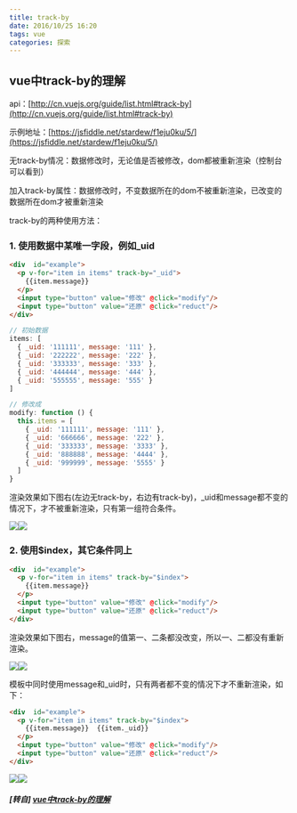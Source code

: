 ```yaml
---
title: track-by
date: 2016/10/25 16:20
tags: vue
categories: 探索
---
```


## vue中track-by的理解

api：[http://cn.vuejs.org/guide/list.html#track-by](http://cn.vuejs.org/guide/list.html#track-by)

示例地址：[https://jsfiddle.net/stardew/f1eju0ku/5/](https://jsfiddle.net/stardew/f1eju0ku/5/)

无track-by情况：数据修改时，无论值是否被修改，dom都被重新渲染（控制台可以看到）
 <!-- more -->
加入track-by属性：数据修改时，不变数据所在的dom不被重新渲染，已改变的数据所在dom才被重新渲染

track-by的两种使用方法：

### 1\. 使用数据中某唯一字段，例如_uid

```html
<div  id="example">
  <p v-for="item in items" track-by="_uid">
    {{item.message}}
  </p>
  <input type="button" value="修改" @click="modify"/>
  <input type="button" value="还原" @click="reduct"/>
</div>
```

```javascript
// 初始数据
items: [
  { _uid: '111111', message: '111' },
  { _uid: '222222', message: '222' },
  { _uid: '333333', message: '333' },
  { _uid: '444444', message: '444' },
  { _uid: '555555', message: '555' }
]
```

```javascript
// 修改成
modify: function () {
  this.items = [
    { _uid: '111111', message: '111' },
    { _uid: '666666', message: '222' },
    { _uid: '333333', message: '3333' },
    { _uid: '888888', message: '4444' },
    { _uid: '999999', message: '5555' }
  ]
}
```

渲染效果如下图右(左边无track-by，右边有track-by)，_uid和message都不变的情况下，才不被重新渲染，只有第一组符合条件。

![](http://static.oschina.net/uploads/space/2016/1025/160552_0PEU_255575.png)![](http://static.oschina.net/uploads/space/2016/1025/155631_7GXl_255575.png)

### 2\. 使用$index，其它条件同上

```html
<div  id="example">
  <p v-for="item in items" track-by="$index">
    {{item.message}}
  </p>
  <input type="button" value="修改" @click="modify"/>
  <input type="button" value="还原" @click="reduct"/>
</div>
```

渲染效果如下图右，message的值第一、二条都没改变，所以一、二都没有重新渲染。

![](http://static.oschina.net/uploads/space/2016/1025/160552_0PEU_255575.png)![](http://static.oschina.net/uploads/space/2016/1025/161002_B1YX_255575.png)

模板中同时使用message和_uid时，只有两者都不变的情况下才不重新渲染，如下：

```html
<div  id="example">
  <p v-for="item in items" track-by="$index">
    {{item.message}}  {{item._uid}}
  </p>
  <input type="button" value="修改" @click="modify"/>
  <input type="button" value="还原" @click="reduct"/>
</div>
```

![](http://static.oschina.net/uploads/space/2016/1025/160552_0PEU_255575.png)![](http://static.oschina.net/uploads/space/2016/1025/161456_wP59_255575.png)

##### [转自] [vue中track-by的理解](https://my.oschina.net/luweiweiwei/blog/775534)